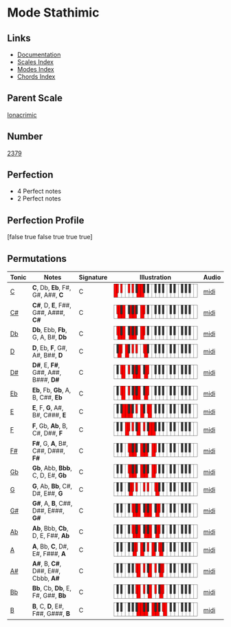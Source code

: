 # Mode Stathimic

## Links

- [Documentation](index.md)
- [Scales Index](Scales.md)
- [Modes Index](Modes.md)
- [Chords Index](Chords.md)

## Parent Scale

[Ionacrimic](ScaleIonacrimic.md)

## Number

[2379](https://ianring.com/musictheory/scales/2379)

## Perfection

- 4 Perfect notes
- 2 Perfect notes

## Perfection Profile

[false true false true true true]

## Permutations

| Tonic | Notes | Signature | Illustration | Audio |
|-------|-------|-----------|--------------|-------|
| [C](ModeCNaturalStathimic.md) | **C**, Db, **Eb**, F#, G#, A##, **C** | C | ![CNaturalStathimic](ModeCNaturalStathimic.png) | [midi](https://github.com/edipermadi/music/blob/main/docs/ModeCNaturalStathimic.mid?raw=true) |
| [C#](ModeCSharpStathimic.md) | **C#**, D, **E**, F##, G##, A###, **C#** | C | ![CSharpStathimic](ModeCSharpStathimic.png) | [midi](https://github.com/edipermadi/music/blob/main/docs/ModeCSharpStathimic.mid?raw=true) |
| [Db](ModeDFlatStathimic.md) | **Db**, Ebb, **Fb**, G, A, B#, **Db** | C | ![DFlatStathimic](ModeDFlatStathimic.png) | [midi](https://github.com/edipermadi/music/blob/main/docs/ModeDFlatStathimic.mid?raw=true) |
| [D](ModeDNaturalStathimic.md) | **D**, Eb, **F**, G#, A#, B##, **D** | C | ![DNaturalStathimic](ModeDNaturalStathimic.png) | [midi](https://github.com/edipermadi/music/blob/main/docs/ModeDNaturalStathimic.mid?raw=true) |
| [D#](ModeDSharpStathimic.md) | **D#**, E, **F#**, G##, A##, B###, **D#** | C | ![DSharpStathimic](ModeDSharpStathimic.png) | [midi](https://github.com/edipermadi/music/blob/main/docs/ModeDSharpStathimic.mid?raw=true) |
| [Eb](ModeEFlatStathimic.md) | **Eb**, Fb, **Gb**, A, B, C##, **Eb** | C | ![EFlatStathimic](ModeEFlatStathimic.png) | [midi](https://github.com/edipermadi/music/blob/main/docs/ModeEFlatStathimic.mid?raw=true) |
| [E](ModeENaturalStathimic.md) | **E**, F, **G**, A#, B#, C###, **E** | C | ![ENaturalStathimic](ModeENaturalStathimic.png) | [midi](https://github.com/edipermadi/music/blob/main/docs/ModeENaturalStathimic.mid?raw=true) |
| [F](ModeFNaturalStathimic.md) | **F**, Gb, **Ab**, B, C#, D##, **F** | C | ![FNaturalStathimic](ModeFNaturalStathimic.png) | [midi](https://github.com/edipermadi/music/blob/main/docs/ModeFNaturalStathimic.mid?raw=true) |
| [F#](ModeFSharpStathimic.md) | **F#**, G, **A**, B#, C##, D###, **F#** | C | ![FSharpStathimic](ModeFSharpStathimic.png) | [midi](https://github.com/edipermadi/music/blob/main/docs/ModeFSharpStathimic.mid?raw=true) |
| [Gb](ModeGFlatStathimic.md) | **Gb**, Abb, **Bbb**, C, D, E#, **Gb** | C | ![GFlatStathimic](ModeGFlatStathimic.png) | [midi](https://github.com/edipermadi/music/blob/main/docs/ModeGFlatStathimic.mid?raw=true) |
| [G](ModeGNaturalStathimic.md) | **G**, Ab, **Bb**, C#, D#, E##, **G** | C | ![GNaturalStathimic](ModeGNaturalStathimic.png) | [midi](https://github.com/edipermadi/music/blob/main/docs/ModeGNaturalStathimic.mid?raw=true) |
| [G#](ModeGSharpStathimic.md) | **G#**, A, **B**, C##, D##, E###, **G#** | C | ![GSharpStathimic](ModeGSharpStathimic.png) | [midi](https://github.com/edipermadi/music/blob/main/docs/ModeGSharpStathimic.mid?raw=true) |
| [Ab](ModeAFlatStathimic.md) | **Ab**, Bbb, **Cb**, D, E, F##, **Ab** | C | ![AFlatStathimic](ModeAFlatStathimic.png) | [midi](https://github.com/edipermadi/music/blob/main/docs/ModeAFlatStathimic.mid?raw=true) |
| [A](ModeANaturalStathimic.md) | **A**, Bb, **C**, D#, E#, F###, **A** | C | ![ANaturalStathimic](ModeANaturalStathimic.png) | [midi](https://github.com/edipermadi/music/blob/main/docs/ModeANaturalStathimic.mid?raw=true) |
| [A#](ModeASharpStathimic.md) | **A#**, B, **C#**, D##, E##, Cbbb, **A#** | C | ![ASharpStathimic](ModeASharpStathimic.png) | [midi](https://github.com/edipermadi/music/blob/main/docs/ModeASharpStathimic.mid?raw=true) |
| [Bb](ModeBFlatStathimic.md) | **Bb**, Cb, **Db**, E, F#, G##, **Bb** | C | ![BFlatStathimic](ModeBFlatStathimic.png) | [midi](https://github.com/edipermadi/music/blob/main/docs/ModeBFlatStathimic.mid?raw=true) |
| [B](ModeBNaturalStathimic.md) | **B**, C, **D**, E#, F##, G###, **B** | C | ![BNaturalStathimic](ModeBNaturalStathimic.png) | [midi](https://github.com/edipermadi/music/blob/main/docs/ModeBNaturalStathimic.mid?raw=true) |
